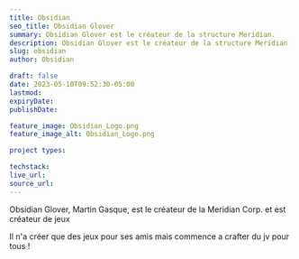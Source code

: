 ```yaml
---
title: Obsidian
seo_title: Obsidian Glover
summary: Obsidian Glover est le créateur de la structure Meridian.
description: Obsidian Glover est le créateur de la structure Meridian
slug: obsidian
author: Obsidian

draft: false
date: 2023-05-10T09:52:30-05:00
lastmod: 
expiryDate: 
publishDate: 

feature_image: Obsidian_Logo.png
feature_image_alt: Obsidian_Logo.png

project types: 

techstack:
live_url:
source_url:
---
```


Obsidian Glover, Martin Gasque, est le créateur de la Meridian Corp. et est créateur de jeux

Il n'a créer que des jeux pour ses amis mais commence a crafter du jv pour tous !